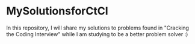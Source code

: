 # MySolutionsforCtCI
In this repository, I will share my solutions to problems found in "Cracking the Coding Interview" while I am studying to be a better problem solver :)
